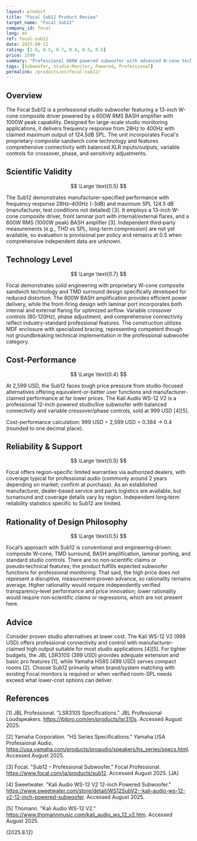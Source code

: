 ```yaml
---
layout: product
title: "Focal Sub12 Product Review"
target_name: "Focal Sub12"
company_id: focal
lang: en
ref: focal-sub12
date: 2025-08-12
rating: [2.6, 0.5, 0.7, 0.4, 0.5, 0.5]
price: 2599
summary: "Professional 600W powered subwoofer with advanced W-cone technology; strong engineering but uncompetitive price-to-performance versus proven studio alternatives"
tags: [Subwoofer, Studio-Monitor, Powered, Professional]
permalink: /products/en/focal-sub12/
---
```


## Overview

The Focal Sub12 is a professional studio subwoofer featuring a 13-inch W-cone composite driver powered by a 600W RMS BASH amplifier with 1000W peak capability. Designed for large-scale studio monitoring applications, it delivers frequency response from 28Hz to 400Hz with claimed maximum output of 124.5dB SPL. The unit incorporates Focal's proprietary composite sandwich cone technology and features comprehensive connectivity with balanced XLR inputs/outputs, variable controls for crossover, phase, and sensitivity adjustments.

## Scientific Validity

$$ \Large \text{0.5} $$

The Sub12 demonstrates manufacturer-specified performance with frequency response 28Hz–400Hz (-3dB) and maximum SPL 124.5 dB (manufacturer, test conditions not detailed) [3]. It employs a 13-inch W-cone composite driver, front laminar port with internal/external flares, and a 600W RMS (1000W peak) BASH amplifier [3]. Independent third‑party measurements (e.g., THD vs SPL, long-term compression) are not yet available, so evaluation is provisional per policy and remains at 0.5 when comprehensive independent data are unknown.

## Technology Level

$$ \Large \text{0.7} $$

Focal demonstrates solid engineering with proprietary W-cone composite sandwich technology and TMD surround design specifically developed for reduced distortion. The 600W BASH amplification provides efficient power delivery, while the front-firing design with laminar port incorporates both internal and external flaring for optimized airflow. Variable crossover controls (80-120Hz), phase adjustment, and comprehensive connectivity reflect industry-standard professional features. The construction utilizes MDF enclosure with specialized bracing, representing competent though not groundbreaking technical implementation in the professional subwoofer category.

## Cost-Performance

$$ \Large \text{0.4} $$

At 2,599 USD, the Sub12 faces tough price pressure from studio-focused alternatives offering equivalent-or-better user functions and manufacturer-claimed performance at far lower prices. The Kali Audio WS-12 V2 is a professional 12-inch powered studio/live subwoofer with balanced connectivity and variable crossover/phase controls, sold at 999 USD [4][5].

Cost-performance calculation: 999 USD ÷ 2,599 USD = 0.384 → 0.4 (rounded to one decimal place).

## Reliability & Support

$$ \Large \text{0.5} $$

Focal offers region-specific limited warranties via authorized dealers, with coverage typical for professional audio (commonly around 2 years depending on market; confirm at purchase). As an established manufacturer, dealer-based service and parts logistics are available, but turnaround and coverage details vary by region. Independent long‑term reliability statistics specific to Sub12 are limited.

## Rationality of Design Philosophy

$$ \Large \text{0.5} $$

Focal’s approach with Sub12 is conventional and engineering‑driven: composite W‑cone, TMD surround, BASH amplification, laminar porting, and standard studio controls. There are no non‑scientific claims or pseudo‑technical features; the product fulfills expected subwoofer functions for professional monitoring. That said, the high price does not represent a disruptive, measurement‑proven advance, so rationality remains average. Higher rationality would require independently verified transparency‑level performance and price innovation; lower rationality would require non‑scientific claims or regressions, which are not present here.

## Advice

Consider proven studio alternatives at lower cost. The Kali WS-12 V2 (999 USD) offers professional connectivity and control with manufacturer-claimed high output suitable for most studio applications [4][5]. For tighter budgets, the JBL LSR310S (399 USD) provides adequate extension and basic pro features [1], while Yamaha HS8S (499 USD) serves compact rooms [2]. Choose Sub12 primarily when brand/system matching with existing Focal monitors is required or when verified room-SPL needs exceed what lower-cost options can deliver.

## References

[1] JBL Professional. "LSR310S Specifications." JBL Professional Loudspeakers. https://jblpro.com/en/products/lsr310s. Accessed August 2025.

[2] Yamaha Corporation. "HS Series Specifications." Yamaha USA Professional Audio. https://usa.yamaha.com/products/proaudio/speakers/hs_series/specs.html. Accessed August 2025.

[3] Focal. "Sub12 – Professional Subwoofer." Focal Professional. https://www.focal.com/ja/products/sub12. Accessed August 2025. [JA]

[4] Sweetwater. "Kali Audio WS-12 V2 12-inch Powered Subwoofer." https://www.sweetwater.com/store/detail/WS12SubV2--kali-audio-ws-12-v2-12-inch-powered-subwoofer. Accessed August 2025.

[5] Thomann. "Kali Audio WS-12 V2." https://www.thomannmusic.com/kali_audio_ws_12_v2.htm. Accessed August 2025.

(2025.8.12)